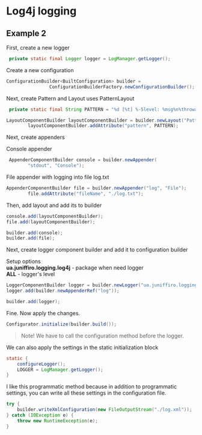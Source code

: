 # Log4j logging
## Example 2 <br/>

First, create a new logger
```java
 private static final Logger logger = LogManager.getLogger();
```

Create a new configuration
```java
ConfigurationBuilder<BuiltConfiguration> builder =
                ConfigurationBuilderFactory.newConfigurationBuilder();
```

Next, create Pattern and Layout uses PatternLayout

```java
 private static final String PATTERN = "%d [%t] %-5level: %msg%n%throwable";
```

```java
LayoutComponentBuilder layoutComponentBuilder = builder.newLayout("PatternLayout");
        layoutComponentBuilder.addAttribute("pattern", PATTERN);
```

Next, create appenders

Console appender
```java
 AppenderComponentBuilder console = builder.newAppender(
        "stdout", "Console");
```

File appender with logging into file log.txt
```java
AppenderComponentBuilder file = builder.newAppender("log", "File");
        file.addAttribute("fileName", "./log.txt");
```

Then, add layout and add its to builder
```java
console.add(layoutComponentBuilder);
file.add(layoutComponentBuilder);

builder.add(console);
builder.add(file);
```

Next, create logger component builder and add it to configuration builder

Setup options
<br/>
**ua.juniffiro.logging.log4j** - package when need logger
<br/>
**ALL** - logger's level
```java
LoggerComponentBuilder logger = builder.newLogger("ua.juniffiro.logging.log4j", Level.ALL);
logger.add(builder.newAppenderRef("log"));

builder.add(logger);
```

Fine. Now apply the changes. <br/>
```java
Configurator.initialize(builder.build());
```
>Note! We have to call the configuration method before the logger.

We can also apply the settings in the static initialization block

```java
static {
    configureLogger();
    LOGGER = LogManager.getLogger();
}
```

I like this programmatic method because in addition to programmatic settings, you can write all these settings in the configuration file.
```java
try {
    builder.writeXmlConfiguration(new FileOutputStream("./log.xml"));
} catch (IOException e) {
    throw new RuntimeException(e);
}
```